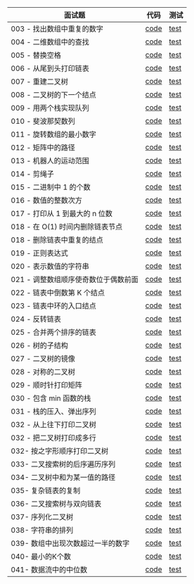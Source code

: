 面试题 | 代码 |  测试  
-|-|-
003 - 找出数组中重复的数字 | [code](./src/main/java/com/portgas/Solution003.java) | [test](./src/test/java/com/portgas/Solution003Test.java) |
004 - 二维数组中的查找 | [code](./src/main/java/com/portgas/Solution004.java) | [test](./src/test/java/com/portgas/Solution004Test.java) |
005 - 替换空格 | [code](./src/main/java/com/portgas/Solution005.java) | [test](./src/test/java/com/portgas/Solution005Test.java) |
006 - 从尾到头打印链表 | [code](./src/main/java/com/portgas/Solution006.java) | [test](./src/test/java/com/portgas/Solution006Test.java) |
007 - 重建二叉树 | [code](./src/main/java/com/portgas/Solution007.java) | [test](./src/test/java/com/portgas/Solution007Test.java) |
008 - 二叉树的下一个结点 | [code](./src/main/java/com/portgas/Solution008.java) | [test](./src/test/java/com/portgas/Solution008Test.java) |
009 - 用两个栈实现队列 | [code](./src/main/java/com/portgas/Solution009.java) | [test](./src/test/java/com/portgas/Solution009Test.java) |
010 - 斐波那契数列 | [code](./src/main/java/com/portgas/Solution010.java) | [test](./src/test/java/com/portgas/Solution010Test.java) |
011 - 旋转数组的最小数字 | [code](./src/main/java/com/portgas/Solution011.java) | [test](./src/test/java/com/portgas/Solution011Test.java) |
012 - 矩阵中的路径 | [code](./src/main/java/com/portgas/Solution012.java) | [test](./src/test/java/com/portgas/Solution012Test.java) |
013 - 机器人的运动范围 | [code](./src/main/java/com/portgas/Solution013.java) | [test](./src/test/java/com/portgas/Solution013Test.java) |
014 - 剪绳子 | [code](./src/main/java/com/portgas/Solution014.java) | [test](./src/test/java/com/portgas/Solution014Test.java) |
015 - 二进制中 1 的个数 | [code](./src/main/java/com/portgas/Solution015.java) | [test](./src/test/java/com/portgas/Solution015Test.java) |
016 - 数值的整数次方 | [code](./src/main/java/com/portgas/Solution016.java) | [test](./src/test/java/com/portgas/Solution016Test.java) |
017 - 打印从 1 到最大的 n 位数 | [code](./src/main/java/com/portgas/Solution017.java) | [test](./src/test/java/com/portgas/Solution017Test.java) |
018 - 在 O(1) 时间内删除链表节点 | [code](./src/main/java/com/portgas/Solution018.java) | [test](./src/test/java/com/portgas/Solution018Test.java) |
018 - 删除链表中重复的结点 | [code](./src/main/java/com/portgas/Solution018.java) | [test](./src/test/java/com/portgas/Solution018Test.java) |
019 - 正则表达式 | [code](./src/main/java/com/portgas/Solution019.java) | [test](./src/test/java/com/portgas/Solution019Test.java) |
020 - 表示数值的字符串 | [code](./src/main/java/com/portgas/Solution020.java) | [test](./src/test/java/com/portgas/Solution020Test.java) |
021 - 调整数组顺序使奇数位于偶数前面 | [code](./src/main/java/com/portgas/Solution021.java) | [test](./src/test/java/com/portgas/Solution021Test.java) |
022 - 链表中倒数第 K 个结点 | [code](./src/main/java/com/portgas/Solution022.java) | [test](./src/test/java/com/portgas/Solution022Test.java) |
023 - 链表中环的入口结点 | [code](./src/main/java/com/portgas/Solution023.java) | [test](./src/test/java/com/portgas/Solution023Test.java) |
024 - 反转链表 | [code](./src/main/java/com/portgas/Solution024.java) | [test](./src/test/java/com/portgas/Solution024Test.java) |
025 - 合并两个排序的链表 | [code](./src/main/java/com/portgas/Solution025.java) | [test](./src/test/java/com/portgas/Solution025Test.java) |
026 - 树的子结构 | [code](./src/main/java/com/portgas/Solution026.java) | [test](./src/test/java/com/portgas/Solution026Test.java) |
027 - 二叉树的镜像 | [code](./src/main/java/com/portgas/Solution027.java) | [test](./src/test/java/com/portgas/Solution027Test.java) |
028 - 对称的二叉树 | [code](./src/main/java/com/portgas/Solution028.java) | [test](./src/test/java/com/portgas/Solution028Test.java) |
029 - 顺时针打印矩阵 | [code](./src/main/java/com/portgas/Solution029.java) | [test](./src/test/java/com/portgas/Solution029Test.java) |
030 - 包含 min 函数的栈 | [code](./src/main/java/com/portgas/Solution030.java) | [test](./src/test/java/com/portgas/Solution030Test.java) |
031 - 栈的压入、弹出序列 | [code](./src/main/java/com/portgas/Solution031.java) | [test](./src/test/java/com/portgas/Solution031Test.java) |
032 - 从上往下打印二叉树 | [code](./src/main/java/com/portgas/Solution032.java) | [test](./src/test/java/com/portgas/Solution032Test.java) |
032 - 把二叉树打印成多行 | [code](./src/main/java/com/portgas/Solution032.java) | [test](./src/test/java/com/portgas/Solution032Test.java) |
032- 按之字形顺序打印二叉树 | [code](./src/main/java/com/portgas/Solution032.java) | [test](./src/test/java/com/portgas/Solution032Test.java) |
033- 二叉搜索树的后序遍历序列 | [code](./src/main/java/com/portgas/Solution033.java) | [test](./src/test/java/com/portgas/Solution033Test.java) |
034- 二叉树中和为某一值的路径 | [code](./src/main/java/com/portgas/Solution034.java) | [test](./src/test/java/com/portgas/Solution034Test.java) |
035- 复杂链表的复制 | [code](./src/main/java/com/portgas/Solution035.java) | [test](./src/test/java/com/portgas/Solution035Test.java) |
036- 二叉搜索树与双向链表 | [code](./src/main/java/com/portgas/Solution036.java) | [test](./src/test/java/com/portgas/Solution036Test.java) |
037- 序列化二叉树 | [code](./src/main/java/com/portgas/Solution037.java) | [test](./src/test/java/com/portgas/Solution037Test.java) |
038- 字符串的排列 | [code](./src/main/java/com/portgas/Solution038.java) | [test](./src/test/java/com/portgas/Solution038Test.java) |
039- 数组中出现次数超过一半的数字 | [code](./src/main/java/com/portgas/Solution039.java) | [test](./src/test/java/com/portgas/Solution039Test.java) |
040- 最小的K个数 | [code](./src/main/java/com/portgas/Solution040.java) | [test](./src/test/java/com/portgas/Solution040Test.java) |
041- 数据流中的中位数 | [code](./src/main/java/com/portgas/Solution041.java) | [test](./src/test/java/com/portgas/Solution041Test.java) |